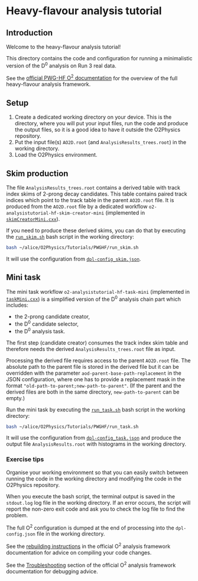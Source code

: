 # Heavy-flavour analysis tutorial

## Introduction

Welcome to the heavy-flavour analysis tutorial!

This directory contains the code and configuration for running a minimalistic version of the D<sup>0</sup> analysis on Run 3 real data.

See the [official PWG-HF O<sup>2</sup> documentation](https://aliceo2group.github.io/analysis-framework/docs/advanced-specifics/pwghf.html) for the overview of the full heavy-flavour analysis framework.

## Setup

1. Create a dedicated working directory on your device.
  This is the directory, where you will put your input files, run the code and produce the output files, so it is a good idea to have it outside the O2Physics repository.
2. Put the input file(s) `AO2D.root` (and `AnalysisResults_trees.root`) in the working directory.
3. Load the O2Physics environment.

## Skim production

The file `AnalysisResults_trees.root` contains a derived table with track index skims of 2-prong decay candidates.
This table contains paired track indices which point to the track table in the parent `AO2D.root` file.
It is produced from the `AO2D.root` file by a dedicated workflow `o2-analysistutorial-hf-skim-creator-mini` (implemented in [`skimCreatorMini.cxx`](skimCreatorMini.cxx)).

If you need to produce these derived skims, you can do that by executing the [`run_skim.sh`](run_skim.sh) bash script in the working directory:

```bash
bash ~/alice/O2Physics/Tutorials/PWGHF/run_skim.sh
```

It will use the configuration from [`dpl-config_skim.json`](dpl-config_skim.json).

## Mini task

The mini task workflow `o2-analysistutorial-hf-task-mini` (implemented in [`taskMini.cxx`](taskMini.cxx)) is a simplified version of the D<sup>0</sup> analysis chain part which includes:

- the 2-prong candidate creator,
- the D<sup>0</sup> candidate selector,
- the D<sup>0</sup> analysis task.

The first step (candidate creator) consumes the track index skim table and therefore needs the derived `AnalysisResults_trees.root` file as input.

Processing the derived file requires access to the parent `AO2D.root` file.
The absolute path to the parent file is stored in the derived file but it can be overridden with the parameter `aod-parent-base-path-replacement` in the JSON configuration,
where one has to provide a replacement mask in the format `"old-path-to-parent;new-path-to-parent"`.
(If the parent and the derived files are both in the same directory, `new-path-to-parent` can be empty.)

Run the mini task by executing the [`run_task.sh`](run_task.sh) bash script in the working directory:

```bash
bash ~/alice/O2Physics/Tutorials/PWGHF/run_task.sh
```

It will use the configuration from [`dpl-config_task.json`](dpl-config_task.json) and produce the output file `AnalysisResults.root` with histograms in the working directory.

### Exercise tips

Organise your working environment so that you can easily switch between running the code in the working directory and modifying the code in the O2Physics repository.

When you execute the bash script, the terminal output is saved in the `stdout.log` log file in the working directory.
If an error occurs, the script will report the non-zero exit code and ask you to check the log file to find the problem.

The full O<sup>2</sup> configuration is dumped at the end of processing into the `dpl-config.json` file in the working directory.

See the [rebuilding instructions](https://aliceo2group.github.io/analysis-framework/docs/gettingstarted/installing.html#building-partially-for-development-using-ninja) in the official O<sup>2</sup> analysis framework documentation for advice on compiling your code changes.

See the [Troubleshooting](https://aliceo2group.github.io/analysis-framework/docs/troubleshooting/) section of the official O<sup>2</sup> analysis framework documentation for debugging advice.

